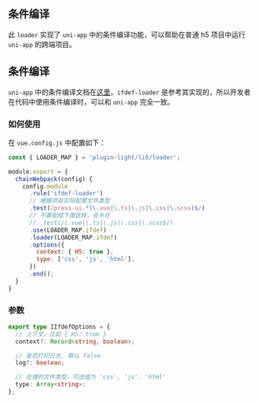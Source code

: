 ## 条件编译


此 `loader` 实现了 `uni-app` 中的条件编译功能，可以帮助在普通 h5 项目中运行 `uni-app` 的跨端项目。


## 条件编译

`uni-app` 中的条件编译文档在[这里](https://uniapp.dcloud.net.cn/tutorial/platform.html#preprocessor)，`ifdef-loader` 是参考其实现的，所以开发者在代码中使用条件编译时，可以和 `uni-app` 完全一致。


### 如何使用

在 `vue.config.js` 中配置如下：

```js
const { LOADER_MAP } = 'plugin-light/lib/loader';

module.export = {
  chainWebpack(config) {
    config.module
      .rule('ifdef-loader')
      // 根据项目实际配置文件类型
      .test(/press-ui.*(\.vue|\.ts|\.js|\.css|\.scss)$/)
      // 不要配成下面这样，会卡住
      // .test(/\.vue|\.ts|\.js|\.css|\.scss$/) 
      .use(LOADER_MAP.ifdef)
      .loader(LOADER_MAP.ifdef)
      .options({
        context: { H5: true },
        type: ['css', 'js', 'html'],
      })
      .end();
  }
}
```

### 参数

```ts
export type IIfdefOptions = {
  // 上下文，比如 { H5: true }
  context?: Record<string, boolean>;

  // 是否打印日志, 默认 false
  log?: boolean;

  // 处理的文件类型，可选值为 'css', 'js', 'html'
  type: Array<string>;
};
```
